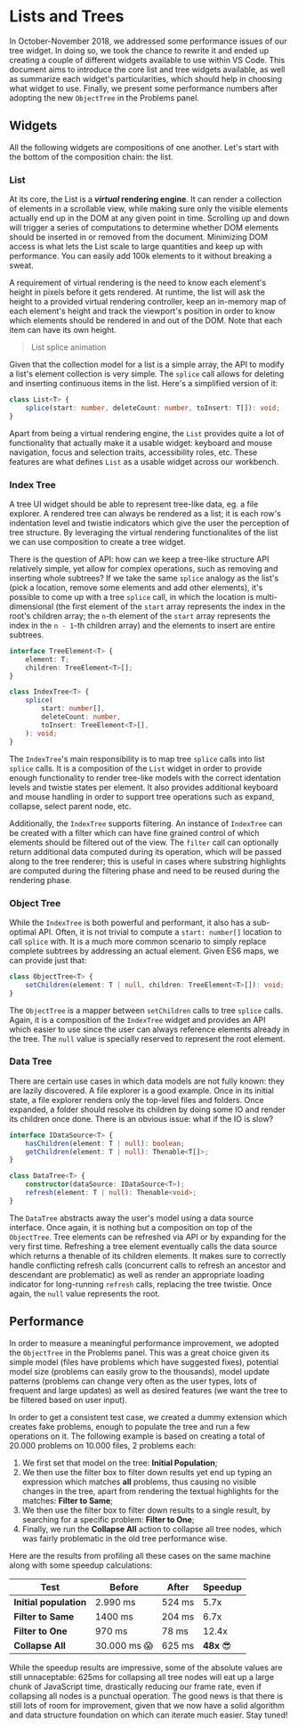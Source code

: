 # Lists and Trees

In October-November 2018, we addressed some performance issues of our tree
widget. In doing so, we took the chance to rewrite it and ended up creating a
couple of different widgets available to use within VS Code. This document aims
to introduce the core list and tree widgets available, as well as summarize each
widget's particularities, which should help in choosing what widget to use.
Finally, we present some performance numbers after adopting the new `ObjectTree`
in the Problems panel.

## Widgets

All the following widgets are compositions of one another. Let's start with the
bottom of the composition chain: the list.

### List

At its core, the List is a **_virtual_ rendering engine**. It can render a
collection of elements in a scrollable view, while making sure only the visible
elements actually end up in the DOM at any given point in time. Scrolling up and
down will trigger a series of computations to determine whether DOM elements
should be inserted in or removed from the document. Minimizing DOM access is
what lets the List scale to large quantities and keep up with performance. You
can easily add 100k elements to it without breaking a sweat.

A requirement of virtual rendering is the need to know each element's height in
pixels before it gets rendered. At runtime, the list will ask the height to a
provided virtual rendering controller, keep an in-memory map of each element's
height and track the viewport's position in order to know which elements should
be rendered in and out of the DOM. Note that each item can have its own height.

> List splice animation

Given that the collection model for a list is a simple array, the API to modify
a list's element collection is very simple. The `splice` call allows for
deleting and inserting continuous items in the list. Here's a simplified version
of it:

```ts
class List<T> {
	splice(start: number, deleteCount: number, toInsert: T[]): void;
}
```

Apart from being a virtual rendering engine, the `List` provides quite a lot of
functionality that actually make it a usable widget: keyboard and mouse
navigation, focus and selection traits, accessibility roles, etc. These features
are what defines `List` as a usable widget across our workbench.

### Index Tree

A tree UI widget should be able to represent tree-like data, eg. a file
explorer. A rendered tree can always be rendered as a list; it is each row's
indentation level and twistie indicators which give the user the perception of
tree structure. By leveraging the virtual rendering functionalites of the list
we can use composition to create a tree widget.

There is the question of API: how can we keep a tree-like structure API
relatively simple, yet allow for complex operations, such as removing and
inserting whole subtrees? If we take the same `splice` analogy as the list's
(pick a location, remove some elements and add other elements), it's possible to
come up with a tree `splice` call, in which the location is multi-dimensional
(the first element of the `start` array represents the index in the root's
children array; the `n`-th element of the `start` array represents the index in
the `n - 1`-th children array) and the elements to insert are entire subtrees.

```ts
interface TreeElement<T> {
	element: T;
	children: TreeElement<T>[];
}

class IndexTree<T> {
	splice(
		start: number[],
		deleteCount: number,
		toInsert: TreeElement<T>[],
	): void;
}
```

The `IndexTree`'s main responsibility is to map tree `splice` calls into list
`splice` calls. It is a composition of the `List` widget in order to provide
enough functionality to render tree-like models with the correct identation
levels and twistie states per element. It also provides additional keyboard and
mouse handling in order to support tree operations such as expand, collapse,
select parent node, etc.

Additionally, the `IndexTree` supports filtering. An instance of `IndexTree` can
be created with a filter which can have fine grained control of which elements
should be filtered out of the view. The `filter` call can optionally return
additional data computed during its operation, which will be passed along to the
tree renderer; this is useful in cases where substring highlights are computed
during the filtering phase and need to be reused during the rendering phase.

### Object Tree

While the `IndexTree` is both powerful and performant, it also has a sub-optimal
API. Often, it is not trivial to compute a `start: number[]` location to call
`splice` with. It is a much more common scenario to simply replace complete
subtrees by addressing an actual element. Given ES6 maps, we can provide just
that:

```ts
class ObjectTree<T> {
	setChildren(element: T | null, children: TreeElement<T>[]): void;
}
```

The `ObjectTree` is a mapper between `setChildren` calls to tree `splice` calls.
Again, it is a composition of the `IndexTree` widget and provides an API which
easier to use since the user can always reference elements already in the tree.
The `null` value is specially reserved to represent the root element.

### Data Tree

There are certain use cases in which data models are not fully known: they are
lazily discovered. A file explorer is a good example. Once in its initial state,
a file explorer renders only the top-level files and folders. Once expanded, a
folder should resolve its children by doing some IO and render its children once
done. There is an obvious issue: what if the IO is slow?

```ts
interface IDataSource<T> {
	hasChildren(element: T | null): boolean;
	getChildren(element: T | null): Thenable<T[]>;
}

class DataTree<T> {
	constructor(dataSource: IDataSource<T>);
	refresh(element: T | null): Thenable<void>;
}
```

The `DataTree` abstracts away the user's model using a data source interface.
Once again, it is nothing but a composition on top of the `ObjectTree`. Tree
elements can be refreshed via API or by expanding for the very first time.
Refreshing a tree element eventually calls the data source which returns a
thenable of its children elements. It makes sure to correctly handle conflicting
refresh calls (concurrent calls to refresh an ancestor and descendant are
problematic) as well as render an appropriate loading indicator for long-running
`refresh` calls, replacing the tree twistie. Once again, the `null` value
represents the root.

## Performance

In order to measure a meaningful performance improvement, we adopted the
`ObjectTree` in the Problems panel. This was a great choice given its simple
model (files have problems which have suggested fixes), potential model size
(problems can easily grow to the thousands), model update patterns (problems can
change very often as the user types, lots of frequent and large updates) as well
as desired features (we want the tree to be filtered based on user input).

In order to get a consistent test case, we created a dummy extension which
creates fake problems, enough to populate the tree and run a few operations on
it. The following example is based on creating a total of 20.000 problems on
10.000 files, 2 problems each:

1. We first set that model on the tree: **Initial Population**;
2. We then use the filter box to filter down results yet end up typing an
   expression which matches **all** problems, thus causing no visible changes in
   the tree, apart from rendering the textual highlights for the matches:
   **Filter to Same**;
3. We then use the filter box to filter down results to a single result, by
   searching for a specific problem: **Filter to One**;
4. Finally, we run the **Collapse All** action to collapse all tree nodes, which
   was fairly problematic in the old tree performance wise.

Here are the results from profiling all these cases on the same machine along
with some speedup calculations:

| Test                   | Before       | After  | Speedup    |
| ---------------------- | ------------ | ------ | ---------- |
| **Initial population** | 2.990 ms     | 524 ms | 5.7x       |
| **Filter to Same**     | 1400 ms      | 204 ms | 6.7x       |
| **Filter to One**      | 970 ms       | 78 ms  | 12.4x      |
| **Collapse All**       | 30.000 ms 😱 | 625 ms | **48x** 😎 |

While the speedup results are impressive, some of the absolute values are still
unnaceptable: 625ms for collapsing all tree nodes will eat up a large chunk of
JavaScript time, drastically reducing our frame rate, even if collapsing all
nodes is a punctual operation. The good news is that there is still lots of room
for improvement, given that we now have a solid algorithm and data structure
foundation on which can iterate much easier. Stay tuned!

